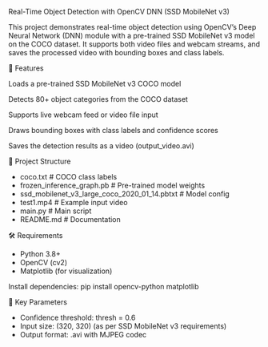 Real-Time Object Detection with OpenCV DNN (SSD MobileNet v3)

This project demonstrates real-time object detection using OpenCV’s Deep Neural Network (DNN) module with a pre-trained SSD MobileNet v3 model on the COCO dataset.
It supports both video files and webcam streams, and saves the processed video with bounding boxes and class labels.

🚀 Features

Loads a pre-trained SSD MobileNet v3 COCO model

Detects 80+ object categories from the COCO dataset

Supports live webcam feed or video file input

Draws bounding boxes with class labels and confidence scores

Saves the detection results as a video (output_video.avi)

📂 Project Structure
- coco.txt                         # COCO class labels
- frozen_inference_graph.pb        # Pre-trained model weights
- ssd_mobilenet_v3_large_coco_2020_01_14.pbtxt   # Model config
- test1.mp4                        # Example input video
- main.py                          # Main script
- README.md                        # Documentation

🛠️ Requirements
- Python 3.8+
- OpenCV (cv2)
- Matplotlib (for visualization)

Install dependencies:
pip install opencv-python matplotlib

🔧 Key Parameters
- Confidence threshold: thresh = 0.6
- Input size: (320, 320) (as per SSD MobileNet v3 requirements)
- Output format: .avi with MJPEG codec
